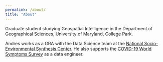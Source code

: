 ```yaml
---
permalink: /about/
title: "About"
---
```


Graduate student studying Geospatial Intelligence in the Department of Geographical Sciences, University of Maryland, College Park.

Andres works as a GRA with the Data Science team at the [National Socio-Environmental Synthesis Center](https://www.sesync.org/). He also supports the [COVID-19 World Symptoms Survey](https://covidmap.umd.edu/) as a data engineer. 
